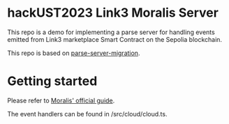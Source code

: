 # hackUST2023 Link3 Moralis Server

This repo is a demo for implementing a parse server for handling events emitted from Link3 marketplace Smart Contract on the Sepolia blockchain.

This repo is based on [parse-server-migration](https://github.com/MoralisWeb3/Moralis-JS-SDK/tree/main/demos/parse-server-migration).

# Getting started
Please refer to [Moralis' official guide](https://v1docs.moralis.io/moralis-dapp/getting-started/self-hosting-moralis-server).

The event handlers can be found in /src/cloud/cloud.ts.